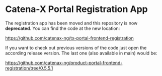 # Catena-X Portal Registration App

The registration app has been moved and this repository is now **deprecated**.
You can find the code at the new location:

https://github.com/catenax-ng/tx-portal-frontend-registration

If you want to check out previous versions of the code just open the according release version.
The last one (also available in main) would be:

https://github.com/catenax-ng/product-portal-frontend-registration/tree/0.5.5.1
